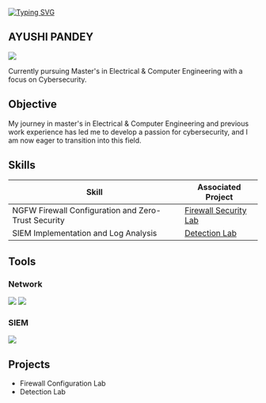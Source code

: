 
[![Typing SVG](https://readme-typing-svg.demolab.com?font=Fira+Code&pause=1000&color=0E6BF7&width=435&lines=Hi+I'm+Ayushi)](https://git.io/typing-svg)

## AYUSHI PANDEY

<a href="https://linkedin.com/in/imayushipandey"><img src="https://img.shields.io/badge/-LinkedIn-0072b1?&style=for-the-badge&logo=linkedin&logoColor=white" /></a>


Currently pursuing Master's in Electrical & Computer Engineering with a focus on Cybersecurity.

## Objective

My journey in master's in Electrical & Computer Engineering and previous work experience has led me to develop a passion for cybersecurity, and I am now eager to transition into this field.

## Skills

| Skill                                         | Associated Project         |
|-----------------------------------------------|----------------------------|
| NGFW Firewall Configuration and Zero-Trust Security         | <a href="https://github.com/CyberwithAyushi/Firewall.git">Firewall Security Lab</a>|
| SIEM Implementation and Log Analysis | <a href="https://github.com/CyberwithAyushi/ActiveDirectoryHomelab.git">Detection Lab</a>|

## Tools

### Network
<div>
    <img src="https://img.shields.io/badge/-Wireshark-1679A7?&style=for-the-badge&logo=Wireshark&logoColor=white" />
    <img src="https://img.shields.io/badge/-Suricata-EF3B2D?&style=for-the-badge&logo=Suricata&logoColor=white" />
</div>

### SIEM
<div>
    <img src="https://img.shields.io/badge/-Splunk-000000?&style=for-the-badge&logo=Splunk&logoColor=white" />
</div>

## Projects
- Firewall Configuration Lab
- Detection Lab
